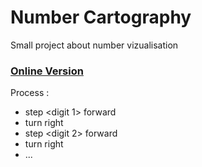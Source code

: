 # Number Cartography
Small project about number vizualisation

### [Online Version](https://klemek.github.io/number-cartography/)

Process :
* step <digit 1> forward
* turn right
* step <digit 2> forward
* turn right
* ...
